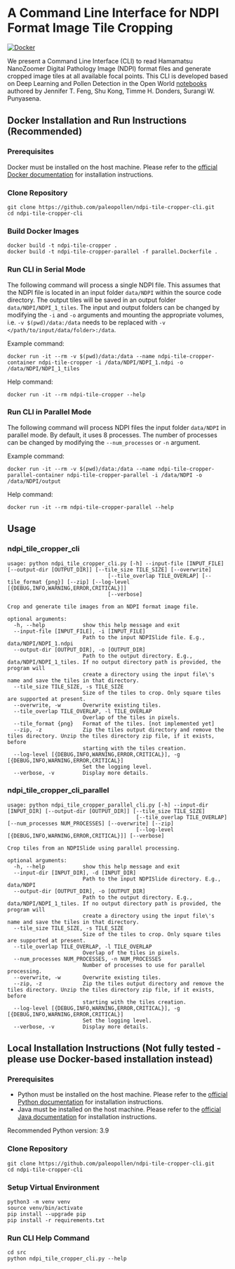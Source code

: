 # A Command Line Interface for NDPI Format Image Tile Cropping

[![Docker](https://github.com/paleopollen/ndpi-tile-cropper-cli/actions/workflows/docker-publish.yml/badge.svg)](https://github.com/paleopollen/ndpi-tile-cropper-cli/actions/workflows/docker-publish.yml)

We present a Command Line Interface (CLI) to read Hamamatsu NanoZoomer Digital Pathology Image (NDPI) format files and
generate cropped image tiles at all available focal points. This CLI is developed based on Deep Learning and Pollen
Detection in the Open World [notebooks](https://github.com/fengzard/open_world_pollen_detection) authored by
Jennifer T. Feng, Shu Kong, Timme H. Donders, Surangi W. Punyasena.

## Docker Installation and Run Instructions (Recommended)

### Prerequisites

Docker must be installed on the host machine. Please refer to
the [official Docker documentation](https://docs.docker.com/get-docker/) for installation instructions.

### Clone Repository

```shell
git clone https://github.com/paleopollen/ndpi-tile-cropper-cli.git
cd ndpi-tile-cropper-cli
```

### Build Docker Images

```shell
docker build -t ndpi-tile-cropper .
docker build -t ndpi-tile-cropper-parallel -f parallel.Dockerfile .
```

### Run CLI in Serial Mode

The following command will process a single NDPI file. This assumes that the NDPI file is located in an input folder
`data/NDPI` within the source code directory.
The output tiles will be saved in an output folder `data/NDPI/NDPI_1_tiles`. The input and output folders can be changed
by modifying the `-i` and `-o` arguments and mounting the appropriate volumes,
i.e. `-v $(pwd)/data:/data` needs to be replaced with `-v </path/to/input/data/folder>:/data`.

Example command:

```shell
docker run -it --rm -v $(pwd)/data:/data --name ndpi-tile-cropper-container ndpi-tile-cropper -i /data/NDPI/NDPI_1.ndpi -o /data/NDPI/NDPI_1_tiles
```

Help command:

```shell
docker run -it --rm ndpi-tile-cropper --help
```

### Run CLI in Parallel Mode

The following command will process NDPI files the input folder `data/NDPI` in parallel mode. By default, it uses 8
processes. The number of processes can be changed by modifying the `--num_processes` or `-n` argument.

Example command:

```shell
docker run -it --rm -v $(pwd)/data:/data --name ndpi-tile-cropper-parallel-container ndpi-tile-cropper-parallel -i /data/NDPI -o /data/NDPI/output
```

Help command:

```shell
docker run -it --rm ndpi-tile-cropper-parallel --help
```

## Usage

### ndpi_tile_cropper_cli

```shell
usage: python ndpi_tile_cropper_cli.py [-h] --input-file [INPUT_FILE] [--output-dir [OUTPUT_DIR]] [--tile_size TILE_SIZE] [--overwrite]
                                [--tile_overlap TILE_OVERLAP] [--tile_format {png}] [--zip] [--log-level [{DEBUG,INFO,WARNING,ERROR,CRITICAL}]]
                                [--verbose]

Crop and generate tile images from an NDPI format image file.

optional arguments:
  -h, --help            show this help message and exit
  --input-file [INPUT_FILE], -i [INPUT_FILE]
                        Path to the input NDPISlide file. E.g., data/NDPI/NDPI_1.ndpi
  --output-dir [OUTPUT_DIR], -o [OUTPUT_DIR]
                        Path to the output directory. E.g., data/NDPI/NDPI_1_tiles. If no output directory path is provided, the program will
                        create a directory using the input file\'s name and save the tiles in that directory.
  --tile_size TILE_SIZE, -s TILE_SIZE
                        Size of the tiles to crop. Only square tiles are supported at present.
  --overwrite, -w       Overwrite existing tiles.
  --tile_overlap TILE_OVERLAP, -l TILE_OVERLAP
                        Overlap of the tiles in pixels.
  --tile_format {png}   Format of the tiles. [not implemented yet]
  --zip, -z             Zip the tiles output directory and remove the tiles directory. Unzip the tiles directory zip file, if it exists, before
                        starting with the tiles creation.
  --log-level [{DEBUG,INFO,WARNING,ERROR,CRITICAL}], -g [{DEBUG,INFO,WARNING,ERROR,CRITICAL}]
                        Set the logging level.
  --verbose, -v         Display more details.
```

### ndpi_tile_cropper_cli_parallel

```shell
usage: python ndpi_tile_cropper_parallel_cli.py [-h] --input-dir [INPUT_DIR] [--output-dir [OUTPUT_DIR]] [--tile_size TILE_SIZE]
                                         [--tile_overlap TILE_OVERLAP] [--num_processes NUM_PROCESSES] [--overwrite] [--zip]
                                         [--log-level [{DEBUG,INFO,WARNING,ERROR,CRITICAL}]] [--verbose]

Crop tiles from an NDPISlide using parallel processing.

optional arguments:
  -h, --help            show this help message and exit
  --input-dir [INPUT_DIR], -d [INPUT_DIR]
                        Path to the input NDPISlide directory. E.g., data/NDPI
  --output-dir [OUTPUT_DIR], -o [OUTPUT_DIR]
                        Path to the output directory. E.g., data/NDPI/NDPI_1_tiles. If no output directory path is provided, the program will
                        create a directory using the input file\'s name and save the tiles in that directory.
  --tile_size TILE_SIZE, -s TILE_SIZE
                        Size of the tiles to crop. Only square tiles are supported at present.
  --tile_overlap TILE_OVERLAP, -l TILE_OVERLAP
                        Overlap of the tiles in pixels.
  --num_processes NUM_PROCESSES, -n NUM_PROCESSES
                        Number of processes to use for parallel processing.
  --overwrite, -w       Overwrite existing tiles.
  --zip, -z             Zip the tiles output directory and remove the tiles directory. Unzip the tiles directory zip file, if it exists, before
                        starting with the tiles creation.
  --log-level [{DEBUG,INFO,WARNING,ERROR,CRITICAL}], -g [{DEBUG,INFO,WARNING,ERROR,CRITICAL}]
                        Set the logging level.
  --verbose, -v         Display more details.
```

## Local Installation Instructions (Not fully tested - please use Docker-based installation instead)

### Prerequisites

- Python must be installed on the host machine. Please refer to
  the [official Python documentation](https://www.python.org/downloads/) for installation instructions.
- Java must be installed on the host machine. Please refer to
  the [official Java documentation](https://www.java.com/en/download/) for installation instructions.

Recommended Python version: 3.9

### Clone Repository

```shell
git clone https://github.com/paleopollen/ndpi-tile-cropper-cli.git
cd ndpi-tile-cropper-cli
```

### Setup Virtual Environment

```shell
python3 -m venv venv
source venv/bin/activate
pip install --upgrade pip
pip install -r requirements.txt
```

### Run CLI Help Command

```shell
cd src
python ndpi_tile_cropper_cli.py --help
```

